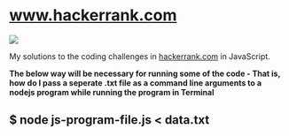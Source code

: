 # www.hackerrank.com

![](https://raw.github.com/rohan-paul/hacker-rank-problems-in-js/master/hackerrank_logo.jpg)

My solutions to the coding challenges in [hackerrank.com](https://www.hackerrank.com/dashboard) in JavaScript.

**The below way will be necessary for running some of the code - That is, how do I pass a seperate .txt file as a command line arguments to a nodejs program while running the program in Terminal**

## \$ node js-program-file.js < data.txt
